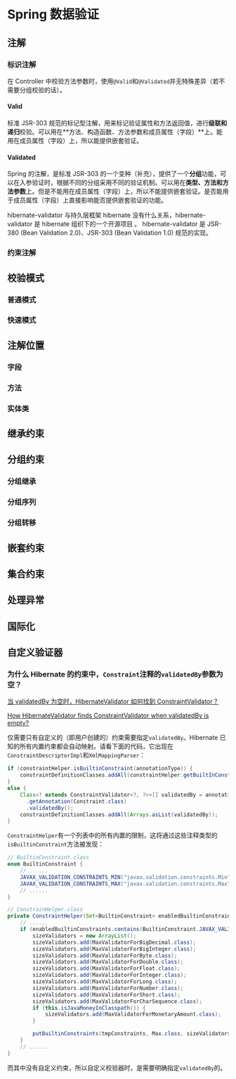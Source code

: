 # Spring 数据验证

## 注解

### 标识注解

在 Controller 中校验方法参数时，使用`@Valid`和`@Validated`并无特殊差异（若不需要分组校验的话）。

#### Valid

标准 JSR-303 规范的标记型注解，用来标记验证属性和方法返回值，进行**级联和递归**校验。可以用在**方法、构造函数、方法参数和成员属性（字段）**上。能用在成员属性（字段）上，所以能提供嵌套验证。

#### Validated

Spring 的注解，是标准 JSR-303 的一个变种（补充），提供了一个**分组**功能，可以在入参验证时，根据不同的分组采用不同的验证机制。可以用在**类型、方法和方法参数**上。但是不能用在成员属性（字段）上，所以不能提供嵌套验证。是否能用于成员属性（字段）上直接影响能否提供嵌套验证的功能。

hibernate-validator 与持久层框架 hibernate 没有什么关系，hibernate-validator 是 hibernate 组织下的一个开源项目 。
hibernate-validator 是 JSR-380 (Bean Validation 2.0)、JSR-303 (Bean Validation 1.0) 规范的实现。

### 约束注解

## 校验模式

### 普通模式

### 快速模式

## 注解位置

### 字段

### 方法

### 实体类

## 继承约束

## 分组约束

### 分组继承

### 分组序列

### 分组转移

## 嵌套约束

## 集合约束

## 处理异常

## 国际化

## 自定义验证器

### 为什么 Hibernate 的约束中，`Constraint`注释的`validatedBy`参数为空？

[当 validatedBy 为空时，HibernateValidator 如何找到 ConstraintValidator？](http://cn.voidcc.com/question/p-ngsmesek-oc.html)

[How HibernateValidator finds ConstraintValidator when validatedBy is empty?](https://stackoverflow.com/questions/38956620/how-hibernatevalidator-finds-constraintvalidator-when-validatedby-is-empty)

仅需要只有自定义的（即用户创建的）约束需要指定`validatedBy`。Hibernate 已知的所有内置约束都会自动映射。请看下面的代码，它出现在`ConstraintDescriptorImpl`和`XmlMappingParser`：

```java
if (constraintHelper.isBuiltinConstraint(annotationType)) { 
    constraintDefinitionClasses.addAll(constraintHelper.getBuiltInConstraints(annotationType)); 
} 
else { 
    Class<? extends ConstraintValidator<?, ?>>[] validatedBy = annotationType 
      .getAnnotation(Constraint.class) 
      .validatedBy(); 
    constraintDefinitionClasses.addAll(Arrays.asList(validatedBy)); 
} 
```

`ConstraintHelper`有一个列表中的所有内置的限制，这将通过这些注释类型的`isBuiltinConstraint`方法被发现：

```java
// BuiltinConstraint.class
enum BuiltinConstraint {
    // ......
    JAVAX_VALIDATION_CONSTRAINTS_MIN("javax.validation.constraints.Min"),
    JAVAX_VALIDATION_CONSTRAINTS_MAX("javax.validation.constraints.Max"),
    // ......
}

// ConstrainHelper.class
private ConstraintHelper(Set<BuiltinConstraint> enabledBuiltinConstraints) {
    // ......
    if (enabledBuiltinConstraints.contains(BuiltinConstraint.JAVAX_VALIDATION_CONSTRAINTS_MAX)) {
        sizeValidators = new ArrayList();
        sizeValidators.add(MaxValidatorForBigDecimal.class);
        sizeValidators.add(MaxValidatorForBigInteger.class);
        sizeValidators.add(MaxValidatorForByte.class);
        sizeValidators.add(MaxValidatorForDouble.class);
        sizeValidators.add(MaxValidatorForFloat.class);
        sizeValidators.add(MaxValidatorForInteger.class);
        sizeValidators.add(MaxValidatorForLong.class);
        sizeValidators.add(MaxValidatorForNumber.class);
        sizeValidators.add(MaxValidatorForShort.class);
        sizeValidators.add(MaxValidatorForCharSequence.class);
        if (this.isJavaMoneyInClasspath()) {
            sizeValidators.add(MaxValidatorForMonetaryAmount.class);
        }

        putBuiltinConstraints(tmpConstraints, Max.class, sizeValidators);
    }
    // ......
}
```

而其中没有自定义约束，所以自定义校验器时，是需要明确指定`validatedBy`的。
